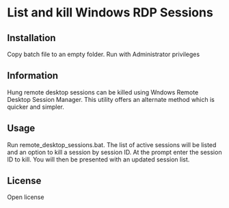 # List and kill Windows RDP Sessions

## Installation

Copy batch file to an empty folder. Run with Administrator privileges

## Information

Hung remote desktop sessions can be killed using Wndows Remote Desktop Session Manager. This utility offers an alternate method which is quicker and simpler.

## Usage

Run remote_desktop_sessions.bat. The list of active sessions will be listed and an option to kill a session by session ID.
At the prompt enter the session ID to kill. You will then be presented with an updated session list.

## License

Open license
